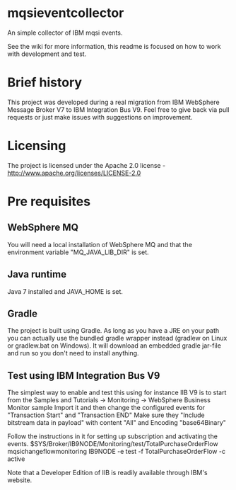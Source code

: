 # mqsieventcollector
An simple collector of IBM mqsi events.

See the wiki for more information, this readme is focused on how to work with development and test.

# Brief history
This project was developed during a real migration from IBM WebSphere Message Broker V7 to IBM Integration Bus V9.
Feel free to give back via pull requests or just make issues with suggestions on improvement.

# Licensing
The project is licensed under the Apache 2.0 license -  http://www.apache.org/licenses/LICENSE-2.0

# Pre requisites 

## WebSphere MQ
You will need a local installation of WebSphere MQ and that the 
environment variable "MQ_JAVA_LIB_DIR" is set.

## Java runtime
Java 7 installed and JAVA_HOME is set.

## Gradle
The project is built using Gradle. As long as you have a JRE on your path you can actually use the 
bundled gradle wrapper instead (gradlew on Linux or gradlew.bat on Windows). It will download an embedded
gradle jar-file and run so you don't need to install anything.

## Test using IBM Integration Bus V9
The simplest way to enable and test this using for instance IIB V9 is to start from the 
Samples and Tutorials -> Monitoring -> WebSphere Business Monitor sample
Import it and then change the configured events for "Transaction Start" and "Transaction END"
Make sure they "Include bitstream data in payload" with content "All" and Encoding "base64Binary"

Follow the instructions in it for setting up subscription and activating the events.
$SYS/Broker/IB9NODE/Monitoring/test/TotalPurchaseOrderFlow
mqsichangeflowmonitoring IB9NODE -e test -f TotalPurchaseOrderFlow -c active

Note that a Developer Edition of IIB is readily available through IBM's website.

